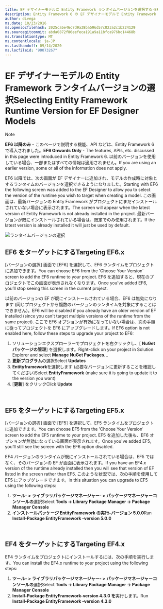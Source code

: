 ```yaml
---
title: EF デザイナーモデルに Entity Framework ランタイムバージョンを選択する-EF6
description: Entity Framework 6 の EF デザイナーモデルで Entity Framework ランタイムバージョンを選択する
author: divega
ms.date: 10/23/2016
ms.openlocfilehash: 2025ca5e46c7d9a38ba596d57c023a2c1b224129
ms.sourcegitcommit: abda0872f86eefeca191a9a11bfca976bc14468b
ms.translationtype: MT
ms.contentlocale: ja-JP
ms.lasthandoff: 09/14/2020
ms.locfileid: "90073267"
---
```

# <a name="selecting-entity-framework-runtime-version-for-ef-designer-models"></a><span data-ttu-id="30f28-103">EF デザイナーモデルの Entity Framework ランタイムバージョンの選択</span><span class="sxs-lookup"><span data-stu-id="30f28-103">Selecting Entity Framework Runtime Version for EF Designer Models</span></span>
> [!NOTE]
> <span data-ttu-id="30f28-104">**EF6 以降のみ** - このページで説明する機能、API などは、Entity Framework 6 で導入されました。</span><span class="sxs-lookup"><span data-stu-id="30f28-104">**EF6 Onwards Only** - The features, APIs, etc. discussed in this page were introduced in Entity Framework 6.</span></span> <span data-ttu-id="30f28-105">以前のバージョンを使用している場合、一部またはすべての情報は適用されません。</span><span class="sxs-lookup"><span data-stu-id="30f28-105">If you are using an earlier version, some or all of the information does not apply.</span></span>

<span data-ttu-id="30f28-106">EF6 以降では、次の画面が EF デザイナーに追加され、モデルの作成時に対象とするランタイムのバージョンを選択できるようになりました。</span><span class="sxs-lookup"><span data-stu-id="30f28-106">Starting with EF6 the following screen was added to the EF Designer to allow you to select the version of the runtime you wish to target when creating a model.</span></span> <span data-ttu-id="30f28-107">この画面は、最新バージョンの Entity Framework がプロジェクトにまだインストールされていない場合に表示されます。</span><span class="sxs-lookup"><span data-stu-id="30f28-107">The screen will appear when the latest version of Entity Framework is not already installed in the project.</span></span> <span data-ttu-id="30f28-108">最新バージョンが既にインストールされている場合は、既定でのみ使用されます。</span><span class="sxs-lookup"><span data-stu-id="30f28-108">If the latest version is already installed it will just be used by default.</span></span>

![ランタイムバージョンの選択](~/ef6/media/screen.png)

## <a name="targeting-ef6x"></a><span data-ttu-id="30f28-110">EF6 をターゲットにする</span><span class="sxs-lookup"><span data-stu-id="30f28-110">Targeting EF6.x</span></span>

<span data-ttu-id="30f28-111">[バージョンの選択] 画面で [EF6] を選択して、EF6 ランタイムをプロジェクトに追加できます。</span><span class="sxs-lookup"><span data-stu-id="30f28-111">You can choose EF6 from the 'Choose Your Version' screen to add the EF6 runtime to your project.</span></span> <span data-ttu-id="30f28-112">EF6 を追加すると、現在のプロジェクトでこの画面が表示されなくなります。</span><span class="sxs-lookup"><span data-stu-id="30f28-112">Once you've added EF6, you’ll stop seeing this screen in the current project.</span></span>

<span data-ttu-id="30f28-113">以前のバージョンの EF が既にインストールされている場合、EF6 は無効になります (同じプロジェクトから複数のバージョンのランタイムを対象にすることはできません)。</span><span class="sxs-lookup"><span data-stu-id="30f28-113">EF6 will be disabled if you already have an older version of EF installed (since you can't target multiple versions of the runtime from the same project).</span></span> <span data-ttu-id="30f28-114">ここで EF6 オプションが有効になっていない場合は、次の手順に従ってプロジェクトを EF6 にアップグレードします。</span><span class="sxs-lookup"><span data-stu-id="30f28-114">If EF6 option is not enabled here, follow these steps to upgrade your project to EF6:</span></span>

1.  <span data-ttu-id="30f28-115">ソリューションエクスプローラーでプロジェクトを右クリックし、[ **NuGet パッケージの管理**] を選択します。</span><span class="sxs-lookup"><span data-stu-id="30f28-115">Right-click on your project in Solution Explorer and select **Manage NuGet Packages...**</span></span>
2.  <span data-ttu-id="30f28-116">**更新プログラム**の選択</span><span class="sxs-lookup"><span data-stu-id="30f28-116">Select **Updates**</span></span>
3.  <span data-ttu-id="30f28-117">**Entityframework**を選択します (必要なバージョンに更新することを確認してください)</span><span class="sxs-lookup"><span data-stu-id="30f28-117">Select **EntityFramework** (make sure it is going to update it to the version you want)</span></span>
4.  <span data-ttu-id="30f28-118">[**更新**] をクリック</span><span class="sxs-lookup"><span data-stu-id="30f28-118">Click **Update**</span></span>

 

## <a name="targeting-ef5x"></a><span data-ttu-id="30f28-119">EF5 をターゲットにする</span><span class="sxs-lookup"><span data-stu-id="30f28-119">Targeting EF5.x</span></span>

<span data-ttu-id="30f28-120">[バージョンの選択] 画面で [EF5] を選択して、EF5 ランタイムをプロジェクトに追加できます。</span><span class="sxs-lookup"><span data-stu-id="30f28-120">You can choose EF5 from the 'Choose Your Version' screen to add the EF5 runtime to your project.</span></span> <span data-ttu-id="30f28-121">EF5 を追加した後も、EF6 オプションが無効になっている画面が表示されます。</span><span class="sxs-lookup"><span data-stu-id="30f28-121">Once you've added EF5, you’ll still see the screen with the EF6 option disabled.</span></span>

<span data-ttu-id="30f28-122">EF4 バージョンのランタイムが既にインストールされている場合は、EF5 ではなく、そのバージョンの EF が画面に表示されます。</span><span class="sxs-lookup"><span data-stu-id="30f28-122">If you have an EF4.x version of the runtime already installed then you will see that version of EF listed in the screen rather than EF5.</span></span> <span data-ttu-id="30f28-123">このような状況では、次の手順を使用して EF5 にアップグレードできます。</span><span class="sxs-lookup"><span data-stu-id="30f28-123">In this situation you can upgrade to EF5 using the following steps:</span></span>

1.  <span data-ttu-id="30f28-124">**ツール- &gt; ライブラリパッケージマネージャー- &gt; パッケージマネージャーコンソールの**選択</span><span class="sxs-lookup"><span data-stu-id="30f28-124">Select **Tools -&gt; Library Package Manager -&gt; Package Manager Console**</span></span>
2.  <span data-ttu-id="30f28-125">**インストールパッケージ EntityFramework の実行-バージョン 5.0.0**</span><span class="sxs-lookup"><span data-stu-id="30f28-125">Run **Install-Package EntityFramework -version 5.0.0**</span></span>

 

## <a name="targeting-ef4x"></a><span data-ttu-id="30f28-126">EF4 をターゲットにする</span><span class="sxs-lookup"><span data-stu-id="30f28-126">Targeting EF4.x</span></span>

<span data-ttu-id="30f28-127">EF4 ランタイムをプロジェクトにインストールするには、次の手順を実行します。</span><span class="sxs-lookup"><span data-stu-id="30f28-127">You can install the EF4.x runtime to your project using the following steps:</span></span>

1.  <span data-ttu-id="30f28-128">**ツール- &gt; ライブラリパッケージマネージャー- &gt; パッケージマネージャーコンソールの**選択</span><span class="sxs-lookup"><span data-stu-id="30f28-128">Select **Tools -&gt; Library Package Manager -&gt; Package Manager Console**</span></span>
2.  <span data-ttu-id="30f28-129">**Install-Package EntityFramework-version 4.3.0 を**実行します。</span><span class="sxs-lookup"><span data-stu-id="30f28-129">Run **Install-Package EntityFramework -version 4.3.0**</span></span>
